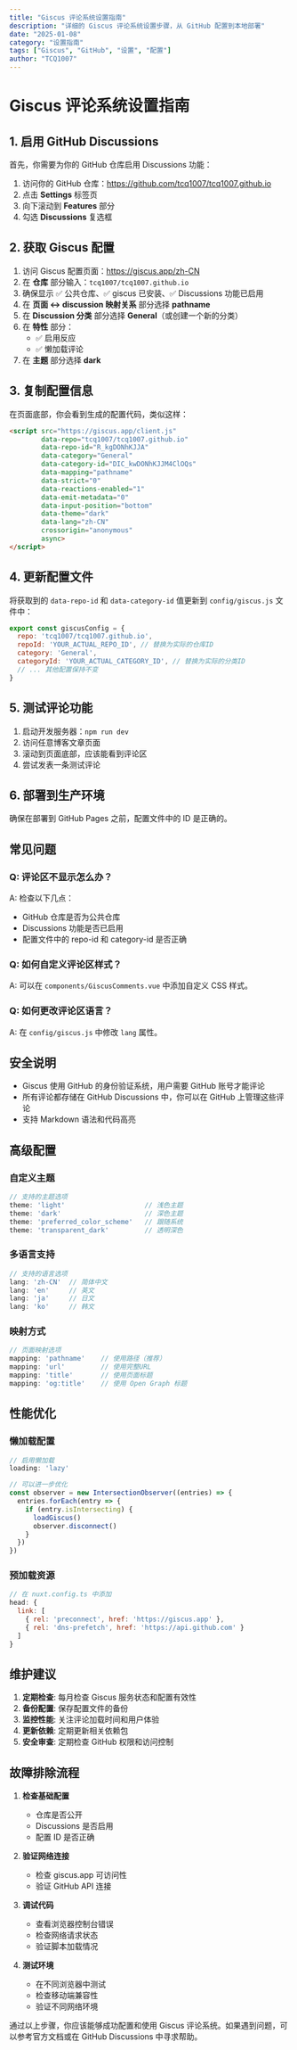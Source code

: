 ```yaml
---
title: "Giscus 评论系统设置指南"
description: "详细的 Giscus 评论系统设置步骤，从 GitHub 配置到本地部署"
date: "2025-01-08"
category: "设置指南"
tags: ["Giscus", "GitHub", "设置", "配置"]
author: "TCQ1007"
---
```


# Giscus 评论系统设置指南

## 1. 启用 GitHub Discussions

首先，你需要为你的 GitHub 仓库启用 Discussions 功能：

1. 访问你的 GitHub 仓库：https://github.com/tcq1007/tcq1007.github.io
2. 点击 **Settings** 标签页
3. 向下滚动到 **Features** 部分
4. 勾选 **Discussions** 复选框

## 2. 获取 Giscus 配置

1. 访问 Giscus 配置页面：https://giscus.app/zh-CN
2. 在 **仓库** 部分输入：`tcq1007/tcq1007.github.io`
3. 确保显示 ✅ 公共仓库、✅ giscus 已安装、✅ Discussions 功能已启用
4. 在 **页面 ↔️ discussion 映射关系** 部分选择 **pathname**
5. 在 **Discussion 分类** 部分选择 **General**（或创建一个新的分类）
6. 在 **特性** 部分：
   - ✅ 启用反应
   - ✅ 懒加载评论
7. 在 **主题** 部分选择 **dark**

## 3. 复制配置信息

在页面底部，你会看到生成的配置代码，类似这样：

```html
<script src="https://giscus.app/client.js"
        data-repo="tcq1007/tcq1007.github.io"
        data-repo-id="R_kgDONhKJJA"
        data-category="General"
        data-category-id="DIC_kwDONhKJJM4ClOQs"
        data-mapping="pathname"
        data-strict="0"
        data-reactions-enabled="1"
        data-emit-metadata="0"
        data-input-position="bottom"
        data-theme="dark"
        data-lang="zh-CN"
        crossorigin="anonymous"
        async>
</script>
```

## 4. 更新配置文件

将获取到的 `data-repo-id` 和 `data-category-id` 值更新到 `config/giscus.js` 文件中：

```javascript
export const giscusConfig = {
  repo: 'tcq1007/tcq1007.github.io',
  repoId: 'YOUR_ACTUAL_REPO_ID', // 替换为实际的仓库ID
  category: 'General',
  categoryId: 'YOUR_ACTUAL_CATEGORY_ID', // 替换为实际的分类ID
  // ... 其他配置保持不变
}
```

## 5. 测试评论功能

1. 启动开发服务器：`npm run dev`
2. 访问任意博客文章页面
3. 滚动到页面底部，应该能看到评论区
4. 尝试发表一条测试评论

## 6. 部署到生产环境

确保在部署到 GitHub Pages 之前，配置文件中的 ID 是正确的。

## 常见问题

### Q: 评论区不显示怎么办？
A: 检查以下几点：
- GitHub 仓库是否为公共仓库
- Discussions 功能是否已启用
- 配置文件中的 repo-id 和 category-id 是否正确

### Q: 如何自定义评论区样式？
A: 可以在 `components/GiscusComments.vue` 中添加自定义 CSS 样式。

### Q: 如何更改评论区语言？
A: 在 `config/giscus.js` 中修改 `lang` 属性。

## 安全说明

- Giscus 使用 GitHub 的身份验证系统，用户需要 GitHub 账号才能评论
- 所有评论都存储在 GitHub Discussions 中，你可以在 GitHub 上管理这些评论
- 支持 Markdown 语法和代码高亮

## 高级配置

### 自定义主题

```javascript
// 支持的主题选项
theme: 'light'                    // 浅色主题
theme: 'dark'                     // 深色主题
theme: 'preferred_color_scheme'   // 跟随系统
theme: 'transparent_dark'         // 透明深色
```

### 多语言支持

```javascript
// 支持的语言选项
lang: 'zh-CN'  // 简体中文
lang: 'en'     // 英文
lang: 'ja'     // 日文
lang: 'ko'     // 韩文
```

### 映射方式

```javascript
// 页面映射选项
mapping: 'pathname'    // 使用路径（推荐）
mapping: 'url'         // 使用完整URL
mapping: 'title'       // 使用页面标题
mapping: 'og:title'    // 使用 Open Graph 标题
```

## 性能优化

### 懒加载配置

```javascript
// 启用懒加载
loading: 'lazy'

// 可以进一步优化
const observer = new IntersectionObserver((entries) => {
  entries.forEach(entry => {
    if (entry.isIntersecting) {
      loadGiscus()
      observer.disconnect()
    }
  })
})
```

### 预加载资源

```javascript
// 在 nuxt.config.ts 中添加
head: {
  link: [
    { rel: 'preconnect', href: 'https://giscus.app' },
    { rel: 'dns-prefetch', href: 'https://api.github.com' }
  ]
}
```

## 维护建议

1. **定期检查**: 每月检查 Giscus 服务状态和配置有效性
2. **备份配置**: 保存配置文件的备份
3. **监控性能**: 关注评论加载时间和用户体验
4. **更新依赖**: 定期更新相关依赖包
5. **安全审查**: 定期检查 GitHub 权限和访问控制

## 故障排除流程

1. **检查基础配置**
   - 仓库是否公开
   - Discussions 是否启用
   - 配置 ID 是否正确

2. **验证网络连接**
   - 检查 giscus.app 可访问性
   - 验证 GitHub API 连接

3. **调试代码**
   - 查看浏览器控制台错误
   - 检查网络请求状态
   - 验证脚本加载情况

4. **测试环境**
   - 在不同浏览器中测试
   - 检查移动端兼容性
   - 验证不同网络环境

通过以上步骤，你应该能够成功配置和使用 Giscus 评论系统。如果遇到问题，可以参考官方文档或在 GitHub Discussions 中寻求帮助。
